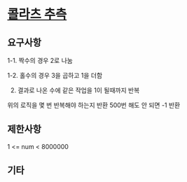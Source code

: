 # [콜라츠 추측](https://programmers.co.kr/learn/courses/30/lessons/12943)

## 요구사항

1-1. 짝수의 경우 2로 나눔

1-2. 홀수의 경우 3을 곱하고 1을 더함

2. 결과로 나온 수에 같은 작업을 1이 될때까지 반복

위의 로직을 몇 번 반복해야 하는지 반환
500번 해도 안 되면 -1 반환


## 제한사항

1 <= num < 8000000

## 기타

